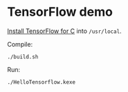 # TensorFlow demo

[Install TensorFlow for C](https://www.tensorflow.org/versions/r1.1/install/install_c) into `/usr/local`.

Compile:

    ./build.sh

Run:

    ./HelloTensorflow.kexe